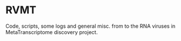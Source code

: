 # RVMT
Code, scripts, some logs and general misc. from to the RNA viruses in MetaTranscriptome discovery project.

